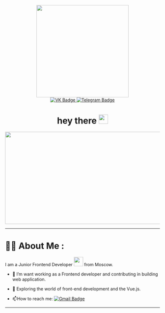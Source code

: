 <div id="header" align="center">
  <img src="https://media.giphy.com/media/bGgsc5mWoryfgKBx1u/giphy.gif" width="300"/>
  <div id="badges">
    <a href="https://vk.com/severys01">
      <img src="https://img.shields.io/badge/VK-blue?style=for-the-badge&logo=VK&logoColor=white" alt="VK Badge"/>
    </a>
    <a href="https://t.me/golikovda">
      <img src="https://img.shields.io/badge/Telegram-blue?style=for-the-badge&logo=Telegram&logoColor=white" alt="Telegram Badge"/>
    </a>
  </div>
  <img src="https://komarev.com/ghpvc/?username=Severys&style=flat-square&color=blue" alt=""/>
  <h1>
    hey there
    <img src="https://media.giphy.com/media/hvRJCLFzcasrR4ia7z/giphy.gif" width="30px"/>
  </h1>
</div>
<div align="center">
  <img src="https://media.giphy.com/media/dWesBcTLavkZuG35MI/giphy.gif" width="600" height="300"/>
</div>

---

# :man_technologist: About Me :
I am a Junior Frontend Developer <img src="https://media.giphy.com/media/WUlplcMpOCEmTGBtBW/giphy.gif" width="30"> from Moscow.
- :telescope: I’m want working as a Frontend developer and contributing in building web application.

- :seedling: Exploring the world of front-end development and the Vue.js.

- :mailbox:How to reach me: [![Gmail Badge](https://img.shields.io/badge/-severys01@gmail.com-red?style=flat&logo=Gmail&logoColor=white)](<mailto:severysg01@gmail.com>)

---

